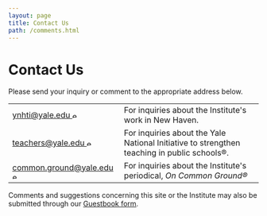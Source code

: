 ```yaml
---
layout: page
title: Contact Us
path: /comments.html
---
```


<h1 className="page-title">Contact Us </h1>

Please send your inquiry or comment to the appropriate address below.

<table class="contact-table">
  <tr>
    <td class="contact-cell"><a href="mailto:ynhti@yale.edu">ynhti@yale.edu <img src="/images/envelope-regular.svg" width="13" alt="email icon"></a></td>
    <td class="contact-cell">For inquiries about the Institute's work in New Haven.</td>
  </tr>
  <tr>
    <td class="contact-cell"><a href="mailto:teachers@yale.edu">teachers@yale.edu <img src="/images/envelope-regular.svg" width="13" alt="email icon"></a></td>
    <td class="contact-cell">For inquiries about the Yale National Initiative to strengthen teaching
in public schools®.
</td>
  </tr>
  <tr>
    <td class="contact-cell"><a href="mailto:common.ground@yale.edu">common.ground@yale.edu <img src="/images/envelope-regular.svg" width="13" alt="email icon"></a></td>
    <td class="contact-cell">For inquiries about the Institute's periodical, <i>On Common
Ground®</i></td>
  </tr>
</table>

Comments and suggestions concerning this site or the Institute may
also be submitted through our [Guestbook
form](http://teachersinstitute.yale.edu/guestbook.html).
